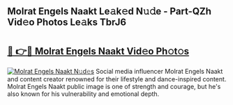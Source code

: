 ## Molrat Engels Naakt Le𝚊k𝚎d N𝚞𝚍e - Part-QZh Vid𝚎o Photos Le𝚊ks TbrJ6

# <h2><a href="http://fb8zm0.evod.top/?m=Molrat+Engels+Naakt">🔗 👉🔴 Molrat Engels Naakt Vid𝚎o Ph𝚘t𝚘s</a></h2>

[![Molrat Engels Naakt N𝚞d𝚎s](https://i.imgur.com/8V9OHl7.gif)](http://fb8zm0.evod.top/?m=Molrat+Engels+Naakt)
Social media influencer Molrat Engels Naakt and content creator renowned for their lifestyle and dance-inspired content. Molrat Engels Naakt public image is one of strength and courage, but he's also known for his vulnerability and emotional depth. 
